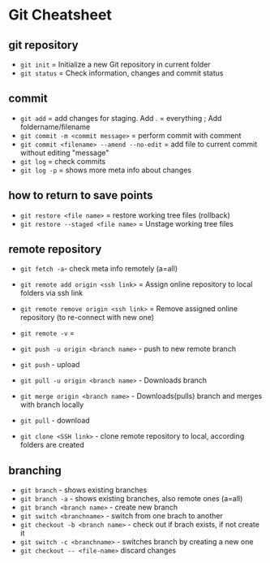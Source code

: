 # Git Cheatsheet

## git repository

- `git init` = Initialize a new Git repository in current folder
- `git status` = Check information, changes and commit status

## commit

- `git add` = add changes for staging. Add . = everything ; Add foldername/filename 
- `git commit -m <commit message>` = perform commit with comment
- `git commit <filename> --amend --no-edit` = add file to current commit without editing "message"
- `git log` = check commits
- `git log -p` = shows more meta info about changes

## how to return to save points

- `git restore <file name>` = restore working tree files (rollback)
- `git restore --staged <file name>` = Unstage working tree files

## remote repository

- `git fetch -a`- check meta info remotely (a=all)
- `git remote add origin <ssh link>` = Assign online repository to local folders via ssh link
- `git remote remove origin <ssh link>` = Remove assigned online repository (to re-connect with new one)
- `git remote -v` = 
- `git push -u origin <branch name>` - push to new remote branch 
- `git push` - upload
- `git pull -u origin <branch name>` - Downloads branch
- `git merge origin <branch name>` - Downloads(pulls) branch and merges with branch locally
- `git pull` - download

- `git clone <SSH link>` - clone remote repository to local, according folders are created

## branching

- `git branch` - shows existing branches
- `git branch -a` - shows existing branches, also remote ones (a=all)
- `git branch <branch name>` - create new branch
- `git switch <branchname>` - switch from one brach to another
- `git checkout -b <branch name>` - check out if brach exists, if not create it
- `git switch -c <branchname>` - switches branch by creating a new one
- `git checkout -- <file-name>` discard changes

